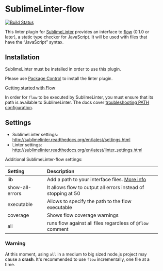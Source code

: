 SublimeLinter-flow
================================

[![Build Status](https://travis-ci.org/SublimeLinter/SublimeLinter-flow.svg?branch=master)](https://travis-ci.org/SublimeLinter/SublimeLinter-flow)

This linter plugin for [SublimeLinter](https://github.com/SublimeLinter/SublimeLinter) provides an interface to [flow](http://flowtype.org/) (0.1.0 or later), a static type checker for JavaScript. It will be used with files that have the “JavaScript” syntax.

## Installation
SublimeLinter must be installed in order to use this plugin. 

Please use [Package Control](https://packagecontrol.io) to install the linter plugin.

[Getting started with Flow](http://flowtype.org/docs/getting-started.html#installing-flow)

In order for `flow` to be executed by SublimeLinter, you must ensure that its path is available to SublimeLinter. The docs cover [troubleshooting PATH configuration](http://sublimelinter.readthedocs.io/en/latest/troubleshooting.html#finding-a-linter-executable).


## Settings
- SublimeLinter settings: http://sublimelinter.readthedocs.org/en/latest/settings.html
- Linter settings: http://sublimelinter.readthedocs.org/en/latest/linter_settings.html

Additional SublimeLinter-flow settings:

|Setting|Description|
|:------|:----------|
|lib|Add a path to your interface files. [More info](http://flowtype.org/docs/third-party.html#interface-files)|
|show-all-errors|It allows flow to output all errors instead of stopping at 50|
|executable|Allows to specify the path to the flow executable|
|coverage|Shows flow coverage warnings|
|all|runs flow against all files regardless of `@flow` comment|

### Warning

At this moment, using `all` in a medium to big sized node.js project may cause a **crash**.  It's recommended to use `flow` incrementally,  one file at a time.

